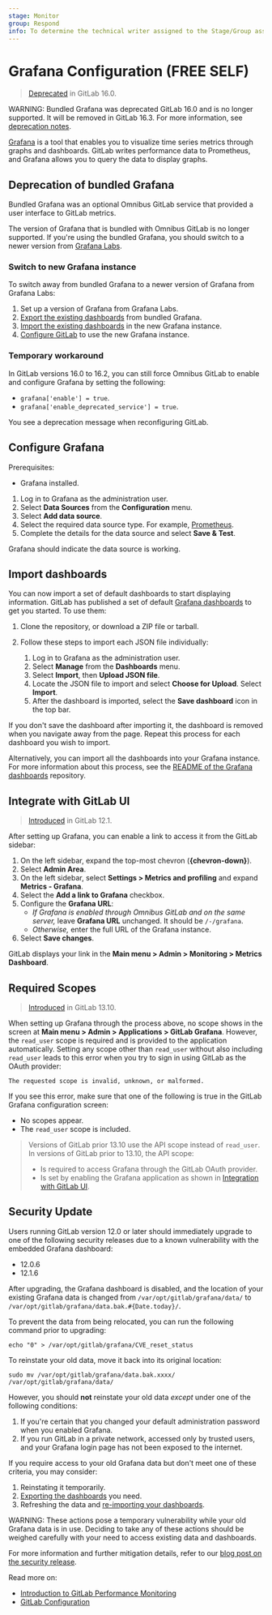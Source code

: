 ```yaml
---
stage: Monitor
group: Respond
info: To determine the technical writer assigned to the Stage/Group associated with this page, see https://about.gitlab.com/handbook/product/ux/technical-writing/#assignments
---
```


# Grafana Configuration **(FREE SELF)**

> [Deprecated](https://gitlab.com/gitlab-org/omnibus-gitlab/-/issues/7772) in GitLab 16.0.

WARNING:
Bundled Grafana was deprecated GitLab 16.0 and is no longer supported. It will be removed in GitLab 16.3.
For more information, see [deprecation notes](#deprecation-of-bundled-grafana).

[Grafana](https://grafana.com/) is a tool that enables you to visualize time
series metrics through graphs and dashboards. GitLab writes performance data to Prometheus,
and Grafana allows you to query the data to display graphs.

## Deprecation of bundled Grafana

Bundled Grafana was an optional Omnibus GitLab service that provided a user interface to GitLab metrics.

The version of Grafana that is bundled with Omnibus GitLab is no longer supported. If you're using the bundled Grafana, you
should switch to a newer version from [Grafana Labs](https://grafana.com/grafana/).

### Switch to new Grafana instance

To switch away from bundled Grafana to a newer version of Grafana from Grafana Labs:

1. Set up a version of Grafana from Grafana Labs.
1. [Export the existing dashboards](https://grafana.com/docs/grafana/latest/dashboards/manage-dashboards/#export-a-dashboard) from bundled Grafana.
1. [Import the existing dashboards](https://grafana.com/docs/grafana/latest/dashboards/manage-dashboards/#import-a-dashboard) in the new Grafana instance.
1. [Configure GitLab](#integrate-with-gitlab-ui) to use the new Grafana instance.

### Temporary workaround

In GitLab versions 16.0 to 16.2, you can still force Omnibus GitLab to enable and configure Grafana by setting the following:

- `grafana['enable'] = true`.
- `grafana['enable_deprecated_service'] = true`.

You see a deprecation message when reconfiguring GitLab.

## Configure Grafana

Prerequisites:

- Grafana installed.

1. Log in to Grafana as the administration user.
1. Select **Data Sources** from the **Configuration** menu.
1. Select **Add data source**.
1. Select the required data source type. For example, [Prometheus](../prometheus/index.md#prometheus-as-a-grafana-data-source).
1. Complete the details for the data source and select **Save & Test**.

Grafana should indicate the data source is working.

## Import dashboards

You can now import a set of default dashboards to start displaying information.
GitLab has published a set of default
[Grafana dashboards](https://gitlab.com/gitlab-org/grafana-dashboards) to get you started. To use
them:

1. Clone the repository, or download a ZIP file or tarball.
1. Follow these steps to import each JSON file individually:

   1. Log in to Grafana as the administration user.
   1. Select **Manage** from the **Dashboards** menu.
   1. Select **Import**, then **Upload JSON file**.
   1. Locate the JSON file to import and select **Choose for Upload**. Select **Import**.
   1. After the dashboard is imported, select the **Save dashboard** icon in the top bar.

If you don't save the dashboard after importing it, the dashboard is removed
when you navigate away from the page. Repeat this process for each dashboard you wish to import.

Alternatively, you can import all the dashboards into your Grafana
instance. For more information about this process, see the
[README of the Grafana dashboards](https://gitlab.com/gitlab-org/grafana-dashboards)
repository.

## Integrate with GitLab UI

> [Introduced](https://gitlab.com/gitlab-org/gitlab-foss/-/issues/61005) in GitLab 12.1.

After setting up Grafana, you can enable a link to access it from the
GitLab sidebar:

1. On the left sidebar, expand the top-most chevron (**{chevron-down}**).
1. Select **Admin Area**.
1. On the left sidebar, select **Settings > Metrics and profiling**
   and expand **Metrics - Grafana**.
1. Select the **Add a link to Grafana** checkbox.
1. Configure the **Grafana URL**:
   - *If Grafana is enabled through Omnibus GitLab and on the same server,*
     leave **Grafana URL** unchanged. It should be `/-/grafana`.
   - *Otherwise,* enter the full URL of the Grafana instance.
1. Select **Save changes**.

GitLab displays your link in the **Main menu > Admin > Monitoring > Metrics Dashboard**.

## Required Scopes

> [Introduced](https://gitlab.com/gitlab-org/omnibus-gitlab/-/issues/5822) in GitLab 13.10.

When setting up Grafana through the process above, no scope shows in the screen at
**Main menu > Admin > Applications > GitLab Grafana**. However, the `read_user` scope is
required and is provided to the application automatically. Setting any scope other than
`read_user` without also including `read_user` leads to this error when you try to sign in using
GitLab as the OAuth provider:

```plaintext
The requested scope is invalid, unknown, or malformed.
```

If you see this error, make sure that one of the following is true in the GitLab Grafana
configuration screen:

- No scopes appear.
- The `read_user` scope is included.

> Versions of GitLab prior 13.10 use the API scope instead of `read_user`. In versions of GitLab
> prior to 13.10, the API scope:
>
> - Is required to access Grafana through the GitLab OAuth provider.
> - Is set by enabling the Grafana application as shown in [Integration with GitLab UI](#integrate-with-gitlab-ui).

## Security Update

Users running GitLab version 12.0 or later should immediately upgrade to one of the
following security releases due to a known vulnerability with the embedded Grafana dashboard:

- 12.0.6
- 12.1.6

After upgrading, the Grafana dashboard is disabled, and the location of your
existing Grafana data is changed from `/var/opt/gitlab/grafana/data/` to
`/var/opt/gitlab/grafana/data.bak.#{Date.today}/`.

To prevent the data from being relocated, you can run the following command prior to upgrading:

```shell
echo "0" > /var/opt/gitlab/grafana/CVE_reset_status
```

To reinstate your old data, move it back into its original location:

```shell
sudo mv /var/opt/gitlab/grafana/data.bak.xxxx/ /var/opt/gitlab/grafana/data/
```

However, you should **not** reinstate your old data _except_ under one of the following conditions:

1. If you're certain that you changed your default administration password when you enabled Grafana.
1. If you run GitLab in a private network, accessed only by trusted users, and your
   Grafana login page has not been exposed to the internet.

If you require access to your old Grafana data but don't meet one of these criteria, you may consider:

1. Reinstating it temporarily.
1. [Exporting the dashboards](https://grafana.com/docs/grafana/latest/dashboards/manage-dashboards/#export-and-import-dashboards) you need.
1. Refreshing the data and [re-importing your dashboards](https://grafana.com/docs/grafana/latest/dashboards/manage-dashboards/#export-and-import-dashboards).

WARNING:
These actions pose a temporary vulnerability while your old Grafana data is in use.
Deciding to take any of these actions should be weighed carefully with your need to access
existing data and dashboards.

For more information and further mitigation details, refer to our
[blog post on the security release](https://about.gitlab.com/releases/2019/08/12/critical-security-release-gitlab-12-dot-1-dot-6-released/).

Read more on:

- [Introduction to GitLab Performance Monitoring](index.md)
- [GitLab Configuration](gitlab_configuration.md)
